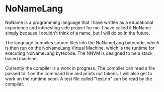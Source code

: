 # NoNameLang

NoName is a programming language that I have written as a educational experience and interesting side project for me. I have called it NoName simply because I couldn't think of a name, but I will do so in the future.

The language compiles source files into the NoNameLang bytecode, which is then run on the NoNameLang Virtual Machine, which is the runtime for executing NoNameLang bytecode. The NNVM is designed to be a stack based machine.

Currently the compiler is a work in progress. The compiler can read a file passed to it on the command line and prints out tokens. I will also get to work on the runtime soon. A test file called "test.nn" can be read by the compiler.
